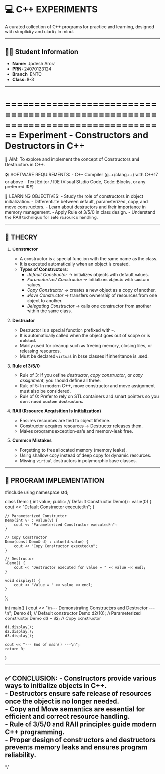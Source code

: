 # 💻 C++ EXPERIMENTS

A curated collection of C++ programs for practice and learning, designed with simplicity and clarity in mind.

---

## 👨‍🎓 Student Information

- **Name:** Updesh Arora  
- **PRN:** 24070123124  
- **Branch:** ENTC  
- **Class:** B-3

---
================================================================================
Experiment - Constructors and Destructors in C++
================================================================================

🎯 AIM:
    To explore and implement the concept of Constructors and Destructors in C++.

🛠️ SOFTWARE REQUIREMENTS:
    - C++ Compiler (g++/clang++) with C++17 or above
    - Text Editor / IDE (Visual Studio Code, Code::Blocks, or any preferred IDE)

📌 LEARNING OBJECTIVES:
    - Study the role of constructors in object initialization.
    - Differentiate between default, parameterized, copy, and move constructors.
    - Learn about destructors and their importance in memory management.
    - Apply Rule of 3/5/0 in class design.
    - Understand the RAII technique for safe resource handling.

--------------------------------------------------------------------------------
📖 THEORY
--------------------------------------------------------------------------------
1) **Constructor**  
   - A constructor is a special function with the same name as the class.  
   - It is executed automatically when an object is created.  
   - **Types of Constructors**:
        - *Default Constructor* → initializes objects with default values.  
        - *Parameterized Constructor* → initializes objects with custom values.  
        - *Copy Constructor* → creates a new object as a copy of another.  
        - *Move Constructor* → transfers ownership of resources from one object to another.  
        - *Delegating Constructor* → calls one constructor from another within the same class.  

2) **Destructor**  
   - Destructor is a special function prefixed with `~`.  
   - It is automatically called when the object goes out of scope or is deleted.  
   - Mainly used for cleanup such as freeing memory, closing files, or releasing resources.  
   - Must be declared `virtual` in base classes if inheritance is used.  

3) **Rule of 3/5/0**  
   - Rule of 3: If you define *destructor*, *copy constructor*, or *copy assignment*, you should define all three.  
   - Rule of 5: In modern C++, move constructor and move assignment must also be considered.  
   - Rule of 0: Prefer to rely on STL containers and smart pointers so you don’t need custom destructors.  

4) **RAII (Resource Acquisition Is Initialization)**  
   - Ensures resources are tied to object lifetime.  
   - Constructor acquires resources → Destructor releases them.  
   - Makes programs exception-safe and memory-leak free.  

5) **Common Mistakes**  
   - Forgetting to free allocated memory (memory leaks).  
   - Using shallow copy instead of deep copy for dynamic resources.  
   - Missing `virtual` destructors in polymorphic base classes.  

--------------------------------------------------------------------------------
🧪 PROGRAM IMPLEMENTATION
--------------------------------------------------------------------------------
#include <iostream>
using namespace std;

class Demo {
    int value;
public:
    // Default Constructor
    Demo() : value(0) {
        cout << "Default Constructor executed\n";
    }

    // Parameterized Constructor
    Demo(int v) : value(v) {
        cout << "Parameterized Constructor executed\n";
    }

    // Copy Constructor
    Demo(const Demo& d) : value(d.value) {
        cout << "Copy Constructor executed\n";
    }

    // Destructor
    ~Demo() {
        cout << "Destructor executed for value = " << value << endl;
    }

    void display() {
        cout << "Value = " << value << endl;
    }
};

 int main() {
    cout << "\n--- Demonstrating Constructors and Destructor ---\n";
    Demo d1;           // Default constructor
    Demo d2(10);       // Parameterized constructor
    Demo d3 = d2;      // Copy constructor

    d1.display();
    d2.display();
    d3.display();

    cout << "--- End of main() ---\n";
    return 0;
}

--------------------------------------------------------------------------------
✅ CONCLUSION:
    - Constructors provide various ways to initialize objects in C++.  
    - Destructors ensure safe release of resources once the object is no longer needed.  
    - Copy and Move semantics are essential for efficient and correct resource handling.  
    - Rule of 3/5/0 and RAII principles guide modern C++ programming.  
    - Proper design of constructors and destructors prevents memory leaks and ensures program reliability.  
--------------------------------------------------------------------------------
*/
